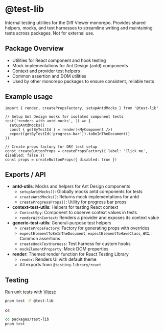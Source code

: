 # @test-lib

Internal testing utilities for the Diff Viewer monorepo. Provides shared helpers, mocks, and test harnesses to streamline writing and maintaining tests across packages. Not for external use.

## Package Overview

- Utilities for React component and hook testing
- Mock implementations for Ant Design (antd) components
- Context and provider test helpers
- Common assertion and DOM utilities
- Used by other monorepo packages to ensure consistent, reliable tests

## Example usage

```tsx
import { render, createPropsFactory, setupAntdMocks } from '@test-lib'

// Setup Ant Design mocks for isolated component tests
test('renders with antd mocks', () => {
  setupAntdMocks()
  const { getByTestId } = render(<MyComponent />)
  expect(getByTestId('progress-bar')).toBeInTheDocument()
})

// Create props factory for DRY test setup
const createButtonProps = createPropsFactory({ label: 'Click me', disabled: false })
const props = createButtonProps({ disabled: true })
```

## Exports / API

- **antd-utils**: Mocks and helpers for Ant Design components
  - `setupAntdMocks()`: Globally mocks antd components for tests
  - `createAntdMocks()`: Returns mock implementations for antd
  - `createProgressProps()`: Utility for progress bar props
- **context-test-utils**: Helpers for testing React context
  - `ContextSpy`: Component to observe context values in tests
  - `renderWithContext`: Renders a provider and exposes its context value
- **generic-test-utils**: General-purpose test helpers
  - `createPropsFactory`: Factory for generating props with overrides
  - `expectElementToBeInTheDocument`, `expectElementToHaveClass`, etc.: Common assertions
  - `createHookTestHarness`: Test harness for custom hooks
  - `mockElementProperty`: Mock DOM properties
- **render**: Themed render function for React Testing Library
  - `render`: Renders UI with default theme
  - All exports from `@testing-library/react`

## Testing

Run unit tests with [Vitest](https://vitest.dev/):

```sh
pnpm test -F @test-lib
```

or:

```sh
cd packages/test-lib
pnpm test
```
